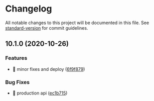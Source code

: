 # Changelog

All notable changes to this project will be documented in this file. See [standard-version](https://github.com/conventional-changelog/standard-version) for commit guidelines.

## 10.1.0 (2020-10-26)


### Features

* 🔧 minor fixes and deploy ([6f9f879](https://github.com/angularbuilders/angular-budget/commit/6f9f8796e0e069ca727c7a27a0bdf7145a06736d))


### Bug Fixes

* 🐛 production api ([ec1b715](https://github.com/angularbuilders/angular-budget/commit/ec1b7156ed329fe901fd57f16e14f140e1f0188f))
